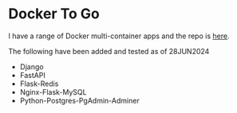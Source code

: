 # Docker To Go

I have a range of Docker multi-container apps and the repo is [here](https://github.com/Python-Test-Engineer/yt-docker-to-go).

The following have been added and tested as of 28JUN2024

- Django
- FastAPI
- Flask-Redis
- Nginx-Flask-MySQL
- Python-Postgres-PgAdmin-Adminer

